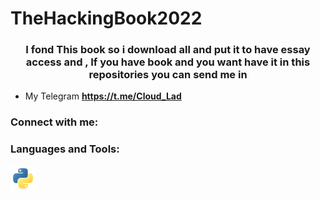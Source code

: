 <h1>TheHackingBook2022</h1>
<h3 align="center">I fond This book so i download all and put it to have essay access and , If you have book and you want have it in this repositories you can send me in</h3>

- My Telegram **https://t.me/Cloud_Lad**

<h3 align="left">Connect with me:</h3>
<p align="left">
</p>

<h3 align="left">Languages and Tools:</h3>
<p align="left"> <a href="https://www.python.org" target="_blank" rel="noreferrer"> <img src="https://raw.githubusercontent.com/devicons/devicon/master/icons/python/python-original.svg" alt="python" width="40" height="40"/> </a> </p>

